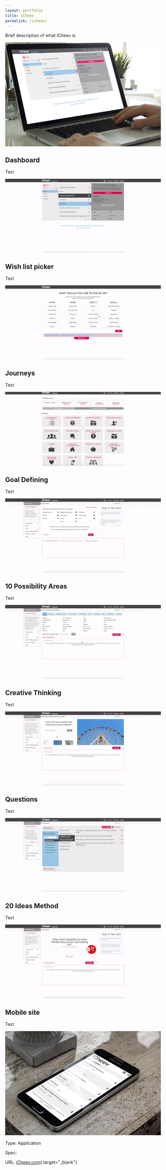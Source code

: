 ```yaml
---
layout: portfolio
title: iCheev
permalink: /icheev/
---
```


Brief description of what iCheev is.

![icheev](/images/icheev.jpg)

<h2>Dashboard</h2>

Text

![icheev dashboard](/images/gifs/dashboard.gif)

<h2>Wish list picker</h2>

Text

![icheev wish list](/images/gifs/wishlist.gif)

<h2>Journeys</h2>

Text

![icheev new](/images/gifs/new.gif)

<h2>Goal Defining</h2>

Text

![icheev goal](/images/gifs/goal.gif)

<h2>10 Possibility Areas</h2>

Text

![icheev 10 possibility areas](/images/gifs/10poss.gif)

<h2>Creative Thinking</h2>

Text

![icheev creative](/images/gifs/creative.gif)

<h2>Questions</h2>

Text

![icheev questions](/images/gifs/questions.gif)

<h2>20 Ideas Method</h2>

Text

![icheev 20 ideas method](/images/gifs/20ideasmethod.gif)

<h2>Mobile site</h2>

Text

![icheev mobile](/images/icheev2.jpg)

Type: Application

Spec: 

URL: [iCheev.com](http://www.icheev.com){:target="_blank"}